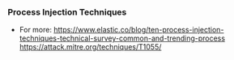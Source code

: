 ### Process Injection Techniques
- For more:
    https://www.elastic.co/blog/ten-process-injection-techniques-technical-survey-common-and-trending-process
    https://attack.mitre.org/techniques/T1055/